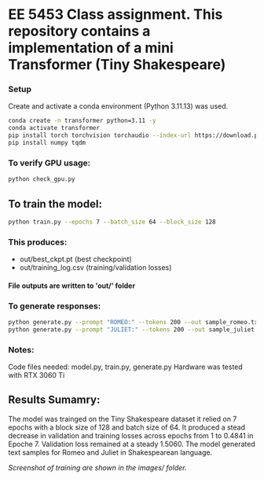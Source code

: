 # EE 5453 Class assignment. This repository contains a implementation of a mini Transformer (Tiny Shakespeare) 

### Setup
Create and activate a conda environment (Python 3.11.13) was used.
```bash
conda create -n transformer python=3.11 -y
conda activate transformer
pip install torch torchvision torchaudio --index-url https://download.pytorch.org/whl/cu124
pip install numpy tqdm
```

### To verify GPU usage: 
```bash
python check_gpu.py
```

## To train the model: 
```bash
python train.py --epochs 7 --batch_size 64 --block_size 128
```
### This produces:
* out/best_ckpt.pt (best checkpoint)
* out/training_log.csv (training/validation losses)
#### File outputs are written to 'out/' folder

### To generate responses:
```bash
python generate.py --prompt "ROMEO:" --tokens 200 --out sample_romeo.txt \n
python generate.py --prompt "JULIET:" --tokens 200 --out sample_juliet.txt
```

### Notes:
Code files needed: model.py, train.py, generate.py
Hardware was tested with RTX 3060 Ti

## Results Sumamry:
The model was trainged on the Tiny Shakespeare dataset it relied on 7 epochs with a block size of 128 and batch size of 64. It produced a stead decrease in validation and training losses across epochs from 1 to 0.4841 in Epoche 7. Validation loss remained at a steady 1.5060. The model generated text samples for Romeo and Juliet in Shakespearean language. 

*Screenshot of training are shown in the images/ folder.*


